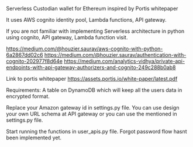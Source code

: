 

Serverless Custodian wallet for Ethereum inspired by Portis whitepaper

It uses AWS cognito identity pool, Lambda functions, API gateway.

If you are not familiar with implementing Serverless architecture in python using cognito, API gateway, Lambda function visit.

https://medium.com/@houzier.saurav/aws-cognito-with-python-6a2867dd02c6
https://medium.com/@houzier.saurav/authentication-with-cognito-202977f8d64e
https://medium.com/analytics-vidhya/private-api-endpoints-with-api-gateway-authorizers-and-cognito-249c288b0ab8


Link to portis whitepaper
https://assets.portis.io/white-paper/latest.pdf


Requirements:
    A table on DynamoDB which will keep all the users data in encrypted format.

Replace your Amazon gateway id in settings.py file. You can use design your own URL schema at API gateway or 
you can use the mentioned in settings.py file.


Start running the functions in user_apis.py file.
Forgot password flow hasnt been implemented yet.




